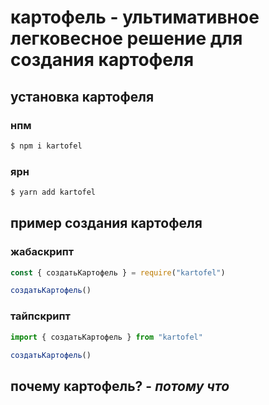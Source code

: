 # картофель - ультимативное легковесное решение для создания картофеля

## установка картофеля
### нпм
```bash
$ npm i kartofel
```
### ярн
```bash
$ yarn add kartofel
```

## пример создания картофеля
### жабаскрипт
```js
const { создатьКартофель } = require("kartofel")

создатьКартофель()
```
### тайпскрипт
```ts
import { создатьКартофель } from "kartofel"

создатьКартофель()
```

## почему картофель? - *потому что*
